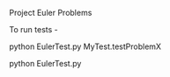 Project Euler Problems

To run tests - 

 python EulerTest.py MyTest.testProblemX

 python EulerTest.py
